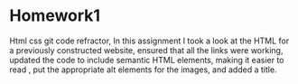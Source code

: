# Homework1
Html css git code refractor,
In this assignment I took a look at the HTML for a previously constructed website, ensured that all the links were working, updated the code to include semantic HTML elements, making it easier to read , put the appropriate alt elements for the images, and added a title. 